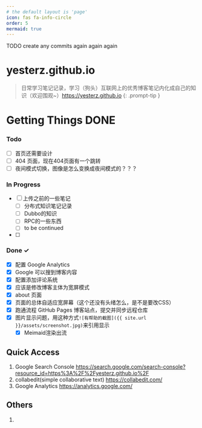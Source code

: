 ```yaml
---
# the default layout is 'page'
icon: fas fa-info-circle
order: 5
mermaid: true
---
```


TODO create any commits again again again

# yesterz.github.io
> 日常学习笔记记录，学习（狗头）互联网上的优秀博客笔记内化成自己的知识（欢迎围观~）<https://yesterz.github.io>
{: .prompt-tip }

<h1 class="mt-5">Getting Things DONE</h1>

### Todo

- [ ] 首页还需要设计
- [ ] 404 页面，现在404页面有一个跳转
- [ ] 夜间模式切换，图像是怎么变换成夜间模式的？？？

### In Progress

- [ ] 上传之前的一些笔记
  - [ ] 分布式知识笔记记录
  - [ ] Dubbo的知识
  - [ ] RPC的一些东西
  - [ ] to be continued
- [ ] 
        
### Done ✓

- [x] 配置 Google Analytics 
- [x] Google 可以搜到博客内容
- [x] 配置添加评论系统
- [x] 应该是修改博客主体为宽屏模式
- [x] about 页面
- [x] 页面的总体自适应宽屏幕（这个还没有头绪怎么，是不是要改CSS）
- [x] 跑通流程 GitHub Pages 博客站点，提交并同步远程仓库
- [x] 图片显示问题，用这种方式`![有帮助的截图]({{ site.url }}/assets/screenshot.jpg)`来引用显示
  + [x] Meimaid渲染出流

## Quick Access

1. Google Search Console <https://search.google.com/search-console?resource_id=https%3A%2F%2Fyesterz.github.io%2F>
2. collabedit(simple collaborative text) <https://collabedit.com/>
3. Google Analytics <https://analytics.google.com/>

## Others
1. 